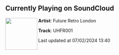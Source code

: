 ## Currently Playing on SoundCloud

[<img align="left" width="100" src="https://i1.sndcdn.com/artworks-uhUPpI2Zs5cNJknU-Kl9ZKA-t500x500.jpg">](https://soundcloud.com/futureretrolondon/uhfr001)

**Artist**: Future Retro London 

**Track**: UHFR001

Last updated at 07/02/2024 13:40
